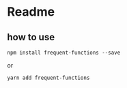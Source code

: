 # Readme

## how to use
```
npm install frequent-functions --save
```
or

```
yarn add frequent-functions
```
